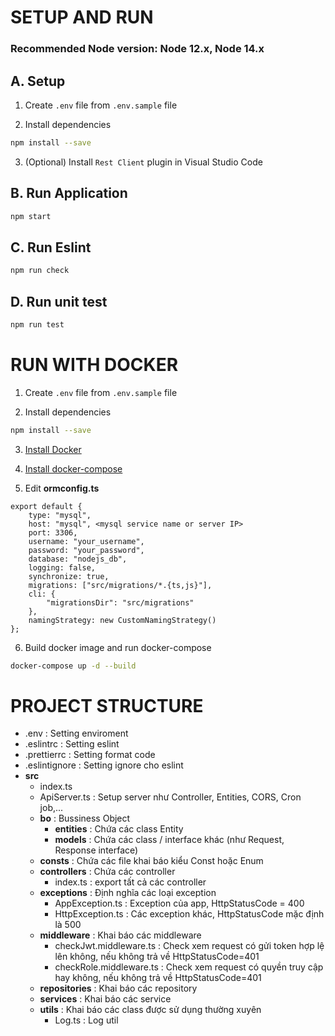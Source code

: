 # SETUP AND RUN
### Recommended Node version: Node 12.x, Node 14.x
## A. Setup
1. Create `.env` file from `.env.sample` file

2. Install dependencies
```bash
npm install --save
```

3. (Optional) Install `Rest Client` plugin in Visual Studio Code

## B. Run Application
```bash
npm start
```

## C. Run Eslint
```bash
npm run check
```

## D. Run unit test
```bash
npm run test
```

# RUN WITH DOCKER
1. Create `.env` file from `.env.sample` file

2. Install dependencies
```bash
npm install --save
```

3. [Install Docker](https://docs.docker.com/engine/install/ubuntu/)

4. [Install docker-compose](https://docs.docker.com/compose/install/)

5. Edit __ormconfig.ts__
```
export default {
    type: "mysql",
    host: "mysql", <mysql service name or server IP>
    port: 3306,
    username: "your_username",
    password: "your_password",
    database: "nodejs_db",
    logging: false,
    synchronize: true,
    migrations: ["src/migrations/*.{ts,js}"],
    cli: {
        "migrationsDir": "src/migrations"
    },
    namingStrategy: new CustomNamingStrategy()
};
```

6. Build docker image and run docker-compose
```bash
docker-compose up -d --build
```

# PROJECT STRUCTURE
- .env : Setting enviroment
- .eslintrc : Setting eslint
- .prettierrc : Setting format code
- .eslintignore : Setting ignore cho eslint
- __src__
  - index.ts
  - ApiServer.ts : Setup server như Controller, Entities, CORS, Cron job,...
  - __bo__ : Bussiness Object
    - __entities__ : Chứa các class Entity
    - __models__ : Chứa các class / interface khác (như Request, Response interface)
  - __consts__ : Chứa các file khai báo kiểu Const hoặc Enum
  - __controllers__ : Chứa các controller
      - index.ts : export tất cả các controller
  - __exceptions__ : Định nghĩa các loại exception
      - AppException.ts : Exception của app, HttpStatusCode = 400
      - HttpException.ts : Các exception khác, HttpStatusCode mặc định là 500
  - __middleware__ : Khai báo các middleware
      - checkJwt.middleware.ts : Check xem request có gửi token hợp lệ lên không, nếu không trả về HttpStatusCode=401
      - checkRole.middleware.ts : Check xem request có quyền truy cập hay không, nếu không trả về HttpStatusCode=401
  - __repositories__ : Khai báo các repository
  - __services__ : Khai báo các service
  - __utils__ : Khai báo các class được sử dụng thường xuyên
      - Log.ts : Log util

